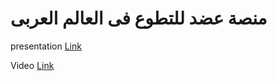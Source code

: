 # منصة عضد للتطوع فى العالم العربى

presentation [Link](https://docs.google.com/presentation/d/1i03Dgr7gehjSHonCm0B6W121A35YCK1zhF-pgqIFxTk/edit#slide=id.g2c6ca364598_0_0)

Video [Link]()
